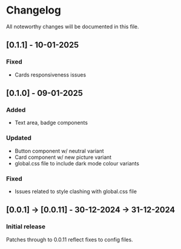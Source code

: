 # Changelog

All noteworthy changes will be documented in this file.

## [0.1.1] - 10-01-2025

### Fixed

- Cards responsiveness issues

## [0.1.0] - 09-01-2025

### Added

- Text area, badge components

### Updated

- Button component w/ neutral variant
- Card component w/ new picture variant
- global.css file to include dark mode colour variants

### Fixed

- Issues related to style clashing with global.css file

## [0.0.1] -> [0.0.11] - 30-12-2024 -> 31-12-2024

### Initial release

Patches through to 0.0.11 reflect fixes to config files.
